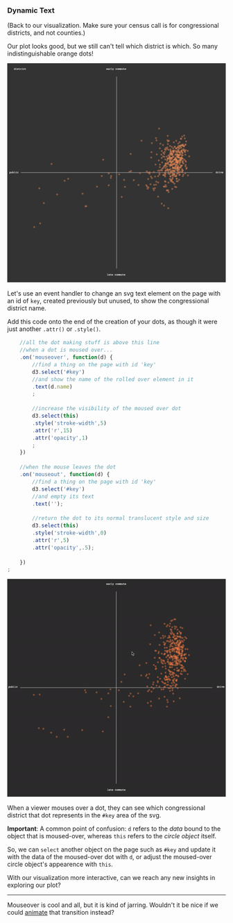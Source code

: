 ### Dynamic Text

(Back to our visualization. Make sure your census call is for congressional districts, and not counties.)

Our plot looks good, but we still can't tell which district is which. So many indistinguishable orange dots!

![plot](late.png)

Let's use an event handler to change an svg text element on the page with an id of `key`, created previously but unused, to show the congressional district name.

Add this code onto the end of the creation of your dots, as though it were just another `.attr()` or `.style()`.

```js
	//all the dot making stuff is above this line
	//when a dot is moused over...
	.on('mouseover', function(d) {
		//find a thing on the page with id 'key'
		d3.select('#key')
		//and show the name of the rolled over element in it
		.text(d.name)
		;

		//increase the visibility of the moused over dot 
		d3.select(this)
		.style('stroke-width',5)
		.attr('r',15)
		.attr('opacity',1)
		;
	})

	//when the mouse leaves the dot
	.on('mouseout', function(d) {
		//find a thing on the page with id 'key'
		d3.select('#key')
		//and empty its text
		.text('');

		//return the dot to its normal translucent style and size
		d3.select(this)
		.style('stroke-width',0)
		.attr('r',5)
		.attr('opacity',.5);

	})
;
```

![hover effect](hover.gif)

When a viewer mouses over a dot, they can see which congressional district that dot represents in the `#key` area of the svg.

**Important**: A common point of confusion: `d` refers to the *data* bound to the object that is moused-over, whereas `this` refers to the *circle object* itself. 

So, we can `select` another object on the page such as `#key` and update it with the data of the moused-over dot with `d`, or adjust the moused-over circle object's appearence with `this`.

With our visualization more interactive, can we reach any new insights in exploring our plot?

-----

Mouseover is cool and all, but it is kind of jarring. Wouldn't it be nice if we could [animate](animation.md) that transition instead?
